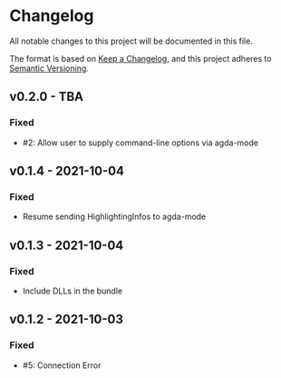 # Changelog

All notable changes to this project will be documented in this file.

The format is based on [Keep a Changelog](https://keepachangelog.com/en/1.0.0/),
and this project adheres to [Semantic Versioning](https://semver.org/spec/v2.0.0.html).

## v0.2.0 - TBA

### Fixed 
- #2: Allow user to supply command-line options via agda-mode

## v0.1.4 - 2021-10-04

### Fixed 
- Resume sending HighlightingInfos to agda-mode

## v0.1.3 - 2021-10-04

### Fixed 
- Include DLLs in the bundle

## v0.1.2 - 2021-10-03

### Fixed 
- #5: Connection Error

